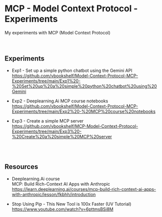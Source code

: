 # MCP - Model Context Protocol - Experiments
My experiments with MCP (Model Context Protocol)
<br>
<br>
<br>

## Experiments
- Exp1 - Set up a simple python chatbot using the Gemini API<br>
  https://github.com/vbookshelf/Model-Context-Protocol-MCP-Experiments/tree/main/Exp1%20-%20Set%20up%20a%20simple%20python%20chatbot%20using%20Gemini

- Exp2 - Deeplearning.Ai MCP course notebooks<br>
https://github.com/vbookshelf/Model-Context-Protocol-MCP-Experiments/tree/main/Exp2%20-%20MCP%20course%20notebooks

- Exp3 - Create a simple MCP server<br>
https://github.com/vbookshelf/MCP-Model-Context-Protocol-Experiments/tree/main/Exp3%20-%20Create%20a%20simple%20MCP%20server
<br>
<br>

## Resources
- Deeplearning.Ai course<br>
MCP: Build Rich-Context AI Apps with Anthropic<br>
https://learn.deeplearning.ai/courses/mcp-build-rich-context-ai-apps-with-anthropic/lesson/fkbhh/introduction

- Stop Using Pip - This New Tool is 100x Faster (UV Tutorial)<br>
https://www.youtube.com/watch?v=6pttmsBSi8M

<br>
<br>

